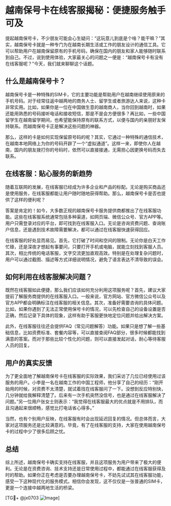 # 越南保号卡在线客服揭秘：便捷服务触手可及

提起越南保号卡，不少朋友可能会心生疑问：“这玩意儿到底是个啥？能干嘛？”其实，越南保号卡就是一种专门为在越南长期生活或工作的朋友设计的通信工具。它可以帮助用户在越南保留原有的手机号码，确保在国内的朋友和家人能够随时联系到自己。不过，说到使用体验，大家最关心的问题之一便是：“越南保号卡有没有在线客服呢？”今天，我们就来聊聊这个话题。

## 什么是越南保号卡？

越南保号卡是一种特殊的SIM卡，它的主要功能是帮助用户在越南继续使用原来的手机号码。对于经常往返中越两地的商务人士、留学生或者旅游达人来说，这种卡非常实用。比如，如果你是一位在中国做生意的越南商人，当你回到越南时，如果还能用熟悉的号码接听电话和接收短信，那是不是会方便很多？再比如，一些中国留学生在越南留学期间，也希望能保持原有的联系方式，以便与国内的亲朋好友保持联系。而越南保号卡正是解决这些问题的神器。

那么，这样的卡是如何实现保留原号码的呢？其实，它通过一种特殊的通信技术，在越南本地网络上为你的号码开辟了一个“虚拟通道”。这样一来，即使你人在越南，国内的朋友拨打你的号码时，依然可以直接接通，无需担心因更换号码而失去联系。

## 在线客服：贴心服务的新趋势

随着互联网的发展，在线客服已经成为许多企业和产品的标配。无论是购买商品还是使用服务，在线客服都能让用户随时随地获得帮助。那么，越南保号卡是否也提供了这样的便利呢？

答案是肯定的！如今，大多数正规的越南保号卡服务提供商都推出了在线客服功能。这些在线客服系统通常包括多种渠道，如网页端、微信公众号、官方APP等。用户只需登录对应的平台，即可找到在线客服入口。无论是咨询资费问题、查询账户信息，还是遇到技术故障需要解决，都可以通过在线客服快速获得回应。

在线客服的好处显而易见。首先，它打破了时间和空间的限制。无论你是白天工作忙碌，还是深夜才想起有事要问，只要打开手机或电脑，就能立刻找到客服人员。其次，相比传统的电话客服，文字交流更加直观高效。特别是在处理复杂问题时，用户可以通过截图、描述等方式详细说明情况，避免了语言表达不清导致的误会。

## 如何利用在线客服解决问题？

既然在线客服如此便捷，那么我们应该如何充分利用这项服务呢？首先，建议大家提前了解服务商提供的在线客服入口。一般来说，官方网站、官方微信公众号以及官方APP都会明确标注在线客服的相关信息。其次，准备好需要咨询的具体问题。比如，如果你遇到了无法正常使用保号卡的情况，可以先检查自己的设备设置是否正确，然后记录下具体的现象，这样有助于客服更快地定位问题并给出解决方案。

此外，在线客服往往还会提供FAQ（常见问题解答）功能。如果只是想了解一些基础信息，比如资费标准、套餐内容等，可以直接查阅FAQ部分，很多时候都能找到满意的答案。而对于那些比较个性化的问题，则可以直接发起对话，耐心等待客服人员的回复。

## 用户的真实反馈

为了更全面地了解越南保号卡在线客服的实际效果，我们采访了几位已经使用过该服务的用户。小李是一名在越南工作的中国工程师，他分享了自己的经历：“刚开始用的时候，对资费不太清楚，就试着找在线客服问了一下。没想到反应特别快，几分钟就给我解释清楚了。后来有一次手机突然没信号，也是通过在线客服解决了问题。”另一位用户张女士则表示：“我觉得在线客服最大的优点就是不用排队，而且沟通起来很顺畅，感觉比打电话省心得多。”

当然，也有个别用户反映，在线客服有时会出现延迟回复的情况。但总体而言，大家对这项服务还是比较满意的。毕竟，有了在线客服的支持，大家在使用越南保号卡的过程中少了很多后顾之忧。

## 总结

综上所述，越南保号卡确实支持在线客服，并且这项服务为用户带来了极大的便利。无论是在资费咨询、技术支持还是日常使用过程中，都能通过在线客服获得及时的帮助。如果你正在考虑是否要办理越南保号卡，不妨先试试其在线客服功能，感受一下这种现代化的服务模式。相信你会发现，这不仅仅是一张普通的SIM卡，更是一个连接中越两地生活的桥梁。

[TG💪+ @jx0703 ![Image](https://github.com/user-attachments/assets/dbca1d08-cadb-493c-b0ec-ad6f7a83f270)]